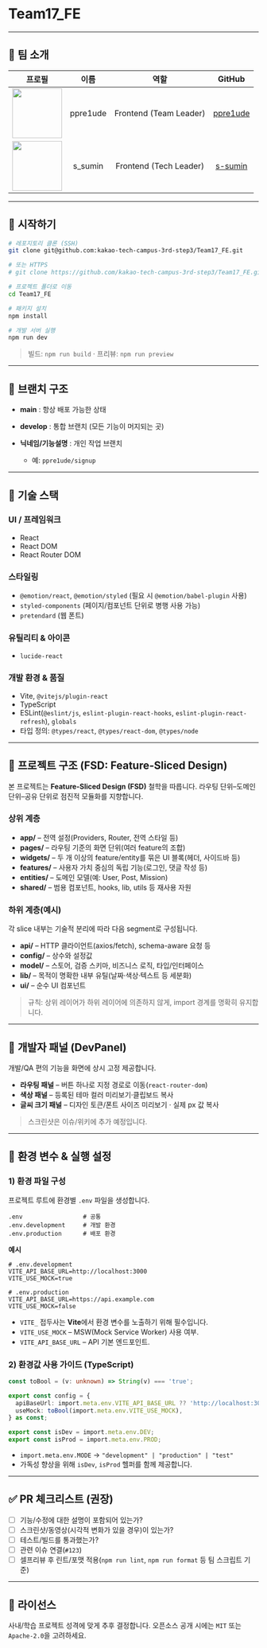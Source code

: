 # Team17\_FE

> 

---

## 👥 팀 소개

|                                 프로필                                |    이름    |    역할    |                  GitHub                 |
| :----------------------------------------------------------------: | :------: | :------: | :-------------------------------------: |
| <img src="https://github.com/ppre1ude.png?size=100" width="100" /> | ppre1ude | Frontend (Team Leader) | [ppre1ude](https://github.com/ppre1ude) |
|  <img src="https://github.com/s_sumin.png?size=100" width="100" /> | s\_sumin | Frontend (Tech Leader) |  [s-sumin](https://github.com/s-sumin) |


---

## 🚀 시작하기

```bash
# 레포지토리 클론 (SSH)
git clone git@github.com:kakao-tech-campus-3rd-step3/Team17_FE.git

# 또는 HTTPS
# git clone https://github.com/kakao-tech-campus-3rd-step3/Team17_FE.git

# 프로젝트 폴더로 이동
cd Team17_FE

# 패키지 설치
npm install

# 개발 서버 실행
npm run dev
```

> 빌드: `npm run build` · 프리뷰: `npm run preview`

---

## 🌿 브랜치 구조

* **main** : 항상 배포 가능한 상태
* **develop** : 통합 브랜치 (모든 기능이 머지되는 곳)
* **닉네임/기능설명** : 개인 작업 브랜치

  * 예: `ppre1ude/signup`

---

## 🧰 기술 스택

### UI / 프레임워크

* React
* React DOM
* React Router DOM

### 스타일링

* `@emotion/react`, `@emotion/styled` (필요 시 `@emotion/babel-plugin` 사용)
* `styled-components` (페이지/컴포넌트 단위로 병행 사용 가능)
* `pretendard` (웹 폰트)

### 유틸리티 & 아이콘

* `lucide-react`

### 개발 환경 & 품질

* Vite, `@vitejs/plugin-react`
* TypeScript
* ESLint(`@eslint/js`, `eslint-plugin-react-hooks`, `eslint-plugin-react-refresh`), `globals`
* 타입 정의: `@types/react`, `@types/react-dom`, `@types/node`

---

## 🧱 프로젝트 구조 (FSD: Feature‑Sliced Design)

본 프로젝트는 **Feature‑Sliced Design (FSD)** 철학을 따릅니다. 라우팅 단위–도메인 단위–공유 단위로 점진적 모듈화를 지향합니다.

### 상위 계층

* **app/** – 전역 설정(Providers, Router, 전역 스타일 등)
* **pages/** – 라우팅 기준의 화면 단위(여러 feature의 조합)
* **widgets/** – 두 개 이상의 feature/entity를 묶은 UI 블록(헤더, 사이드바 등)
* **features/** – 사용자 가치 중심의 독립 기능(로그인, 댓글 작성 등)
* **entities/** – 도메인 모델(예: User, Post, Mission)
* **shared/** – 범용 컴포넌트, hooks, lib, utils 등 재사용 자원

### 하위 계층(예시)

각 slice 내부는 기술적 분리에 따라 다음 segment로 구성됩니다.

* **api/** – HTTP 클라이언트(axios/fetch), schema-aware 요청 등
* **config/** – 상수와 설정값
* **model/** – 스토어, 검증 스키마, 비즈니스 로직, 타입/인터페이스
* **lib/** – 목적이 명확한 내부 유틸(날짜·색상·텍스트 등 세분화)
* **ui/** – 순수 UI 컴포넌트

> 규칙: 상위 레이어가 하위 레이어에 의존하지 않게, import 경계를 명확히 유지합니다.

---

## 🧪 개발자 패널 (DevPanel)

개발/QA 편의 기능을 화면에 상시 고정 제공합니다.

* **라우팅 패널** – 버튼 하나로 지정 경로로 이동(`react-router-dom`)
* **색상 패널** – 등록된 테마 컬러 미리보기·클립보드 복사
* **글씨 크기 패널** – 디자인 토큰/폰트 사이즈 미리보기 · 실제 px 값 복사

> 스크린샷은 이슈/위키에 추가 예정입니다.

---

## 🔧 환경 변수 & 실행 설정

### 1) 환경 파일 구성

프로젝트 루트에 환경별 `.env` 파일을 생성합니다.

```
.env                 # 공통
.env.development     # 개발 환경
.env.production      # 배포 환경
```

**예시**

```env
# .env.development
VITE_API_BASE_URL=http://localhost:3000
VITE_USE_MOCK=true

# .env.production
VITE_API_BASE_URL=https://api.example.com
VITE_USE_MOCK=false
```

* `VITE_` 접두사는 **Vite**에서 환경 변수를 노출하기 위해 필수입니다.
* `VITE_USE_MOCK` – MSW(Mock Service Worker) 사용 여부.
* `VITE_API_BASE_URL` – API 기본 엔드포인트.

### 2) 환경값 사용 가이드 (TypeScript)

```ts
const toBool = (v: unknown) => String(v) === 'true';

export const config = {
  apiBaseUrl: import.meta.env.VITE_API_BASE_URL ?? 'http://localhost:3000',
  useMock: toBool(import.meta.env.VITE_USE_MOCK),
} as const;

export const isDev = import.meta.env.DEV;
export const isProd = import.meta.env.PROD;
```

* `import.meta.env.MODE` → `"development" | "production" | "test"`
* 가독성 향상을 위해 `isDev`, `isProd` 헬퍼를 함께 제공합니다.

---

## ✅ PR 체크리스트 (권장)

* [ ] 기능/수정에 대한 설명이 포함되어 있는가?
* [ ] 스크린샷/동영상(시각적 변화가 있을 경우)이 있는가?
* [ ] 테스트/빌드를 통과했는가?
* [ ] 관련 이슈 연결(`#123`)
* [ ] 셀프리뷰 후 린트/포맷 적용(`npm run lint`, `npm run format` 등 팀 스크립트 기준)

---

## 📄 라이선스

사내/학습 프로젝트 성격에 맞게 추후 결정합니다. 오픈소스 공개 시에는 `MIT` 또는 `Apache-2.0`을 고려하세요.
